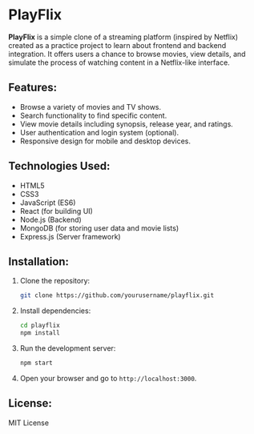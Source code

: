 # PlayFlix

**PlayFlix** is a simple clone of a streaming platform (inspired by Netflix) created as a practice project to learn about frontend and backend integration. It offers users a chance to browse movies, view details, and simulate the process of watching content in a Netflix-like interface.

## Features:
- Browse a variety of movies and TV shows.
- Search functionality to find specific content.
- View movie details including synopsis, release year, and ratings.
- User authentication and login system (optional).
- Responsive design for mobile and desktop devices.

## Technologies Used:
- HTML5
- CSS3
- JavaScript (ES6)
- React (for building UI)
- Node.js (Backend)
- MongoDB (for storing user data and movie lists)
- Express.js (Server framework)

## Installation:

1. Clone the repository:
    ```bash
    git clone https://github.com/yourusername/playflix.git
    ```

2. Install dependencies:
    ```bash
    cd playflix
    npm install
    ```

3. Run the development server:
    ```bash
    npm start
    ```

4. Open your browser and go to `http://localhost:3000`.

## License:
MIT License

